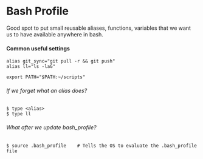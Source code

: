 # Bash Profile

Good spot to put small reusable aliases, functions, variables that we want us to have available anywhere in bash.

#### Common useful settings

```
alias git_sync="git pull -r && git push"
alias ll="ls -laG"

export PATH="$PATH:~/scripts"
```

###### If we forget what an alias does?

```
$ type <alias>
$ type ll
```

###### What after we update bash\_profile?

```
$ source .bash_profile    # Tells the OS to evaluate the .bash_profile file
```



